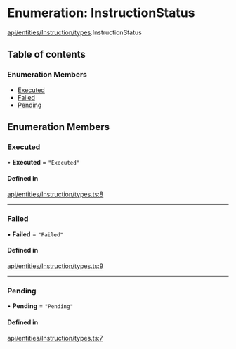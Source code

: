 # Enumeration: InstructionStatus

[api/entities/Instruction/types](../wiki/api.entities.Instruction.types).InstructionStatus

## Table of contents

### Enumeration Members

- [Executed](../wiki/api.entities.Instruction.types.InstructionStatus#executed)
- [Failed](../wiki/api.entities.Instruction.types.InstructionStatus#failed)
- [Pending](../wiki/api.entities.Instruction.types.InstructionStatus#pending)

## Enumeration Members

### Executed

• **Executed** = ``"Executed"``

#### Defined in

[api/entities/Instruction/types.ts:8](https://github.com/PolymeshAssociation/polymesh-sdk/blob/339b7503/src/api/entities/Instruction/types.ts#L8)

___

### Failed

• **Failed** = ``"Failed"``

#### Defined in

[api/entities/Instruction/types.ts:9](https://github.com/PolymeshAssociation/polymesh-sdk/blob/339b7503/src/api/entities/Instruction/types.ts#L9)

___

### Pending

• **Pending** = ``"Pending"``

#### Defined in

[api/entities/Instruction/types.ts:7](https://github.com/PolymeshAssociation/polymesh-sdk/blob/339b7503/src/api/entities/Instruction/types.ts#L7)
